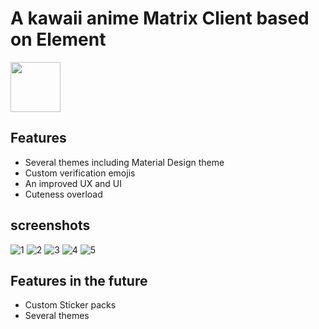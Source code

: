 # A kawaii anime Matrix Client based on Element
<a href="https://play.google.com/store/apps/details?id=animent.ashlee.app" alt="Get it on Google Play" target="_blank"><img src="https://play.google.com/intl/en_us/badges/images/generic/en_badge_web_generic.png" height="80"></a>
## Features
- Several themes including Material Design theme
- Custom verification emojis
- An improved UX and UI
- Cuteness overload

## screenshots
![1](Screenshots/Screenshot_20230829_153939.png)
![2](Screenshots/Screenshot_20230829_154006.png)
![3](Screenshots/Screenshot_20230829_154025.png)
![4](Screenshots/Screenshot_20230829_154117.png)
![5](Screenshots/Screenshot_20230829_154244.png)

## Features in the future
- Custom Sticker packs
- Several themes
